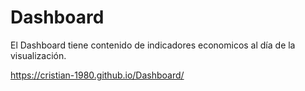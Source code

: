# Dashboard

El Dashboard tiene contenido de indicadores economicos al día de la visualización.

https://cristian-1980.github.io/Dashboard/
